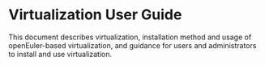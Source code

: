 # Virtualization User Guide

This document describes virtualization, installation method and usage of openEuler-based virtualization, and guidance for users and administrators to install and use virtualization.
